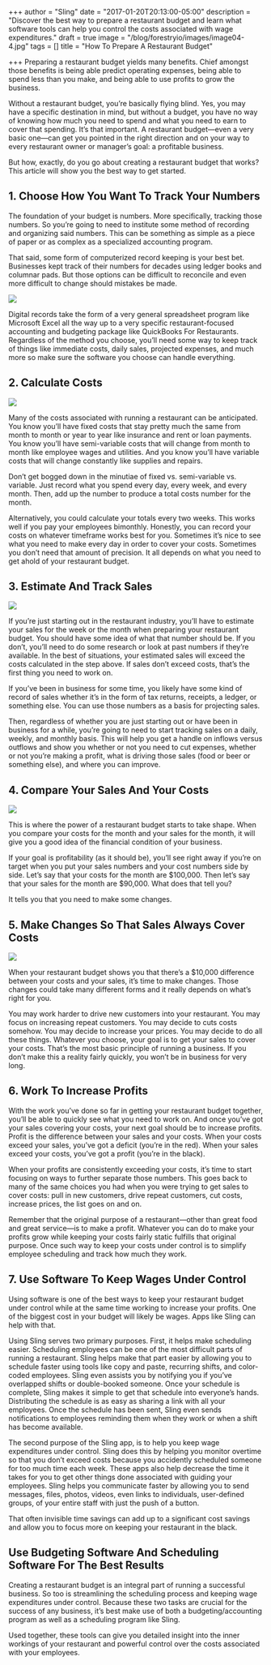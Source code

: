 +++
author = "Sling"
date = "2017-01-20T20:13:00-05:00"
description = "Discover the best way to prepare a restaurant budget and learn what software tools can help you control the costs associated with wage expenditures."
draft = true
image = "/blog/forestryio/images/image04-4.jpg"
tags = []
title = "How To Prepare A Restaurant Budget"

+++
Preparing a restaurant budget yields many benefits. Chief amongst those benefits is being able predict operating expenses, being able to spend less than you make, and being able to use profits to grow the business.

Without a restaurant budget, you’re basically flying blind. Yes, you may have a specific destination in mind, but without a budget, you have no way of knowing how much you need to spend and what you need to earn to cover that spending. It’s that important. A restaurant budget—even a very basic one—can get you pointed in the right direction and on your way to every restaurant owner or manager’s goal: a profitable business.

But how, exactly, do you go about creating a restaurant budget that works? This article will show you the best way to get started.

## 1\. Choose How You Want To Track Your Numbers

The foundation of your budget is numbers. More specifically, tracking those numbers. So you’re going to need to institute some method of recording and organizing said numbers. This can be something as simple as a piece of paper or as complex as a specialized accounting program.

That said, some form of computerized record keeping is your best bet. Businesses kept track of their numbers for decades using ledger books and columnar pads. But those options can be difficult to reconcile and even more difficult to change should mistakes be made.

![](/blog/forestryio/images/image05-1.jpg)

Digital records take the form of a very general spreadsheet program like Microsoft Excel all the way up to a very specific restaurant-focused accounting and budgeting package like QuickBooks For Restaurants. Regardless of the method you choose, you’ll need some way to keep track of things like immediate costs, daily sales, projected expenses, and much more so make sure the software you choose can handle everything.

## 2\. Calculate Costs

![](/blog/forestryio/images/image00-8.jpg)

Many of the costs associated with running a restaurant can be anticipated. You know you’ll have fixed costs that stay pretty much the same from month to month or year to year like insurance and rent or loan payments. You know you’ll have semi-variable costs that will change from month to month like employee wages and utilities. And you know you’ll have variable costs that will change constantly like supplies and repairs.

Don’t get bogged down in the minutiae of fixed vs. semi-variable vs. variable. Just record what you spend every day, every week, and every month. Then, add up the number to produce a total costs number for the month.

Alternatively, you could calculate your totals every two weeks. This works well if you pay your employees bimonthly. Honestly, you can record your costs on whatever timeframe works best for you. Sometimes it’s nice to see what you need to make every day in order to cover your costs. Sometimes you don’t need that amount of precision. It all depends on what you need to get ahold of your restaurant budget.

## 3\. Estimate And Track Sales

![](/blog/forestryio/images/image03-6.jpg)

If you’re just starting out in the restaurant industry, you’ll have to estimate your sales for the week or the month when preparing your restaurant budget. You should have some idea of what that number should be. If you don’t, you’ll need to do some research or look at past numbers if they’re available. In the best of situations, your estimated sales will exceed the costs calculated in the step above. If sales don’t exceed costs, that’s the first thing you need to work on.

If you’ve been in business for some time, you likely have some kind of record of sales whether it’s in the form of tax returns, receipts, a ledger, or something else. You can use those numbers as a basis for projecting sales.

Then, regardless of whether you are just starting out or have been in business for a while, you’re going to need to start tracking sales on a daily, weekly, and monthly basis. This will help you get a handle on inflows versus outflows and show you whether or not you need to cut expenses, whether or not you’re making a profit, what is driving those sales (food or beer or something else), and where you can improve.

## 4\. Compare Your Sales And Your Costs

![](/blog/forestryio/images/image02-5.png)

This is where the power of a restaurant budget starts to take shape. When you compare your costs for the month and your sales for the month, it will give you a good idea of the financial condition of your business.

If your goal is profitability (as it should be), you’ll see right away if you’re on target when you put your sales numbers and your cost numbers side by side. Let’s say that your costs for the month are $100,000\. Then let’s say that your sales for the month are $90,000\. What does that tell you?

It tells you that you need to make some changes.

## 5\. Make Changes So That Sales Always Cover Costs

![](/blog/forestryio/images/image01-6.jpg)

When your restaurant budget shows you that there’s a $10,000 difference between your costs and your sales, it’s time to make changes. Those changes could take many different forms and it really depends on what’s right for you.

You may work harder to drive new customers into your restaurant. You may focus on increasing repeat customers. You may decide to cuts costs somehow. You may decide to increase your prices. You may decide to do all these things. Whatever you choose, your goal is to get your sales to cover your costs. That’s the most basic principle of running a business. If you don’t make this a reality fairly quickly, you won’t be in business for very long.

## 6\. Work To Increase Profits

With the work you’ve done so far in getting your restaurant budget together, you’ll be able to quickly see what you need to work on. And once you’ve got your sales covering your costs, your next goal should be to increase profits. Profit is the difference between your sales and your costs. When your costs exceed your sales, you’ve got a deficit (you’re in the red). When your sales exceed your costs, you’ve got a profit (you’re in the black).

When your profits are consistently exceeding your costs, it’s time to start focusing on ways to further separate those numbers. This goes back to many of the same choices you had when you were trying to get sales to cover costs: pull in new customers, drive repeat customers, cut costs, increase prices, the list goes on and on.

Remember that the original purpose of a restaurant—other than great food and great service—is to make a profit. Whatever you can do to make your profits grow while keeping your costs fairly static fulfills that original purpose. Once such way to keep your costs under control is to simplify employee scheduling and track how much they work.

## 7\. Use Software To Keep Wages Under Control

Using software is one of the best ways to keep your restaurant budget under control while at the same time working to increase your profits. One of the biggest cost in your budget will likely be wages. Apps like Sling can help with that.

Using Sling serves two primary purposes. First, it helps make scheduling easier. Scheduling employees can be one of the most difficult parts of running a restaurant. Sling helps make that part easier by allowing you to schedule faster using tools like copy and paste, recurring shifts, and color-coded employees. Sling even assists you by notifying you if you’ve overlapped shifts or double-booked someone. Once your schedule is complete, Sling makes it simple to get that schedule into everyone’s hands. Distributing the schedule is as easy as sharing a link with all your employees. Once the schedule has been sent, Sling even sends notifications to employees reminding them when they work or when a shift has become available.

The second purpose of the Sling app, is to help you keep wage expenditures under control. Sling does this by helping you monitor overtime so that you don’t exceed costs because you accidently scheduled someone for too much time each week. These apps also help decrease the time it takes for you to get other things done associated with guiding your employees. Sling helps you communicate faster by allowing you to send messages, files, photos, videos, even links to individuals, user-defined groups, of your entire staff with just the push of a button.

That often invisible time savings can add up to a significant cost savings and allow you to focus more on keeping your restaurant in the black.

## Use Budgeting Software And Scheduling Software For The Best Results

Creating a restaurant budget is an integral part of running a successful business. So too is streamlining the scheduling process and keeping wage expenditures under control. Because these two tasks are crucial for the success of any business, it’s best make use of both a budgeting/accounting program as well as a scheduling program like Sling.

Used together, these tools can give you detailed insight into the inner workings of your restaurant and powerful control over the costs associated with your employees.